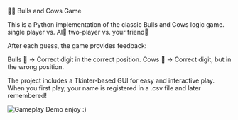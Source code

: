 🐂🐄 Bulls and Cows Game

This is a Python implementation of the classic Bulls and Cows logic game.
single player vs. AI🤖
two-player vs. your friend👥

After each guess, the game provides feedback:

Bulls 🐂 → Correct digit in the correct position.
Cows 🐄 → Correct digit, but in the wrong position.

The project includes a Tkinter-based GUI for easy and interactive play.
When you first play, your name is registered in a .csv file and later remembered!

![Gameplay Demo](python_GCdCKDsbRH.gif)
enjoy :)
